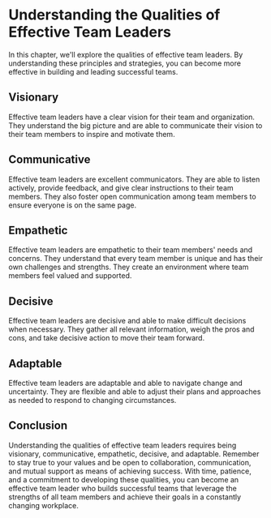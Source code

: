 Understanding the Qualities of Effective Team Leaders
===========================================================================================

In this chapter, we'll explore the qualities of effective team leaders. By understanding these principles and strategies, you can become more effective in building and leading successful teams.

Visionary
---------

Effective team leaders have a clear vision for their team and organization. They understand the big picture and are able to communicate their vision to their team members to inspire and motivate them.

Communicative
-------------

Effective team leaders are excellent communicators. They are able to listen actively, provide feedback, and give clear instructions to their team members. They also foster open communication among team members to ensure everyone is on the same page.

Empathetic
----------

Effective team leaders are empathetic to their team members' needs and concerns. They understand that every team member is unique and has their own challenges and strengths. They create an environment where team members feel valued and supported.

Decisive
--------

Effective team leaders are decisive and able to make difficult decisions when necessary. They gather all relevant information, weigh the pros and cons, and take decisive action to move their team forward.

Adaptable
---------

Effective team leaders are adaptable and able to navigate change and uncertainty. They are flexible and able to adjust their plans and approaches as needed to respond to changing circumstances.

Conclusion
----------

Understanding the qualities of effective team leaders requires being visionary, communicative, empathetic, decisive, and adaptable. Remember to stay true to your values and be open to collaboration, communication, and mutual support as means of achieving success. With time, patience, and a commitment to developing these qualities, you can become an effective team leader who builds successful teams that leverage the strengths of all team members and achieve their goals in a constantly changing workplace.
